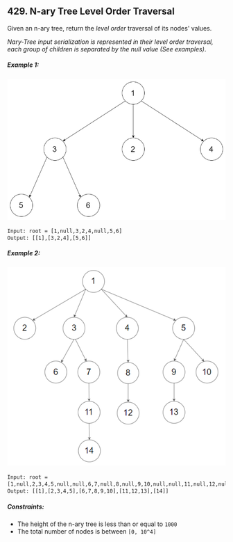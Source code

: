 ## 429. N-ary Tree Level Order Traversal

Given an n-ary tree, return the *level order* traversal of its nodes' values.

*Nary-Tree input serialization is represented in their level order traversal, each group of children is separated by the null value (See examples)*.

##### Example 1:

![Example 1](images/example1.png)

```
Input: root = [1,null,3,2,4,null,5,6]
Output: [[1],[3,2,4],[5,6]]
```
##### Example 2:

![Example 2](images/example2.png)

```
Input: root = [1,null,2,3,4,5,null,null,6,7,null,8,null,9,10,null,null,11,null,12,null,13,null,null,14]
Output: [[1],[2,3,4,5],[6,7,8,9,10],[11,12,13],[14]]
```

##### Constraints:

* The height of the n-ary tree is less than or equal to ```1000```
* The total number of nodes is between ```[0, 10^4]```